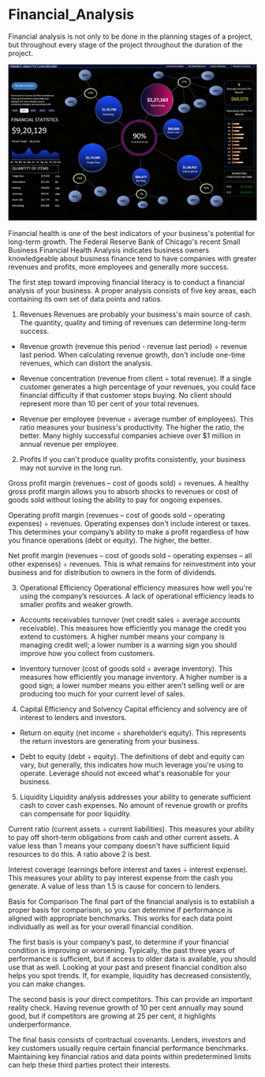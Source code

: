 # Financial_Analysis
Financial analysis is not only to be done in the planning stages of a project, but throughout every stage of the project throughout the duration of the project. 

![dashboard](https://github.com/ShrishtiHore/Financial_Analysis/blob/main/Financial%20Statistics%20Dashboard%20Systems.PNG)

Financial health is one of the best indicators of your business's potential for long-term growth. The Federal Reserve Bank of Chicago's recent Small Business Financial Health Analysis indicates business owners knowledgeable about business finance tend to have companies with greater revenues and profits, more employees and generally more success.

The first step toward improving financial literacy is to conduct a financial analysis of your business. A proper analysis consists of five key areas, each containing its own set of data points and ratios.

1. Revenues
Revenues are probably your business's main source of cash. The quantity, quality and timing of revenues can determine long-term success.

- Revenue growth (revenue this period - revenue last period) ÷ revenue last period. When calculating revenue growth, don't include one-time revenues, which can distort the analysis.

- Revenue concentration (revenue from client ÷ total revenue). If a single customer generates a high percentage of your revenues, you could face financial difficulty if that customer stops buying. No client should represent more than 10 per cent of your total revenues.

- Revenue per employee (revenue ÷ average number of employees). This ratio measures your business's productivity. The higher the ratio, the better. Many highly successful companies achieve over $1 million in annual revenue per employee.

2. Profits
If you can't produce quality profits consistently, your business may not survive in the long run.

Gross profit margin (revenues – cost of goods sold) ÷ revenues. A healthy gross profit margin allows you to absorb shocks to revenues or cost of goods sold without losing the ability to pay for ongoing expenses.

Operating profit margin (revenues – cost of goods sold – operating expenses) ÷ revenues. Operating expenses don't include interest or taxes. This determines your company’s ability to make a profit regardless of how you finance operations (debt or equity). The higher, the better.

Net profit margin (revenues – cost of goods sold – operating expenses – all other expenses) ÷ revenues. This is what remains for reinvestment into your business and for distribution to owners in the form of dividends.

3. Operational Efficiency
Operational efficiency measures how well you're using the company’s resources. A lack of operational efficiency leads to smaller profits and weaker growth.

- Accounts receivables turnover (net credit sales ÷ average accounts receivable). This measures how efficiently you manage the credit you extend to customers. A higher number means your company is managing credit well; a lower number is a warning sign you should improve how you collect from customers.

- Inventory turnover (cost of goods sold ÷ average inventory). This measures how efficiently you manage inventory. A higher number is a good sign; a lower number means you either aren't selling well or are producing too much for your current level of sales.

4. Capital Efficiency and Solvency
Capital efficiency and solvency are of interest to lenders and investors.

- Return on equity (net income ÷ shareholder’s equity). This represents the return investors are generating from your business.

- Debt to equity (debt ÷ equity). The definitions of debt and equity can vary, but generally, this indicates how much leverage you're using to operate. Leverage should not exceed what's reasonable for your business.

5. Liquidity
Liquidity analysis addresses your ability to generate sufficient cash to cover cash expenses. No amount of revenue growth or profits can compensate for poor liquidity.

Current ratio (current assets ÷ current liabilities). This measures your ability to pay off short-term obligations from cash and other current assets. A value less than 1 means your company doesn't have sufficient liquid resources to do this. A ratio above 2 is best.

Interest coverage (earnings before interest and taxes ÷ interest expense). This measures your ability to pay interest expense from the cash you generate. A value of less than 1.5 is cause for concern to lenders.

Basis for Comparison
The final part of the financial analysis is to establish a proper basis for comparison, so you can determine if performance is aligned with appropriate benchmarks. This works for each data point individually as well as for your overall financial condition.

The first basis is your company’s past, to determine if your financial condition is improving or worsening. Typically, the past three years of performance is sufficient, but if access to older data is available, you should use that as well. Looking at your past and present financial condition also helps you spot trends. If, for example, liquidity has decreased consistently, you can make changes.

The second basis is your direct competitors. This can provide an important reality check. Having revenue growth of 10 per cent annually may sound good, but if competitors are growing at 25 per cent, it highlights underperformance.

The final basis consists of contractual covenants. Lenders, investors and key customers usually require certain financial performance benchmarks. Maintaining key financial ratios and data points within predetermined limits can help these third parties protect their interests.

